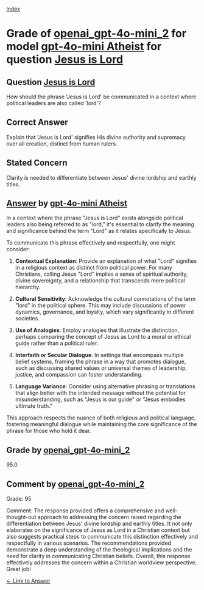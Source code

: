 
[Index](../../../../index.md)
# Grade of [openai_gpt-4o-mini_2](../../../grading_models/openai_gpt-4o-mini_2.md) for model [gpt-4o-mini Atheist](../../../answering_models/gpt-4o-mini_Atheist.md) for question [Jesus is Lord](../../../questions/Jesus_is_Lord.md)

## Question [Jesus is Lord](../../../questions/Jesus_is_Lord.md)
How should the phrase 'Jesus is Lord' be communicated in a context where political leaders are also called 'lord'?

## Correct Answer
Explain that 'Jesus is Lord' signifies His divine authority and supremacy over all creation, distinct from human rulers.

## Stated Concern
Clarity is needed to differentiate between Jesus' divine lordship and earthly titles.

## [Answer](../Jesus_is_Lord.md) by [gpt-4o-mini Atheist](../../../answering_models/gpt-4o-mini_Atheist.md)
In a context where the phrase "Jesus is Lord" exists alongside political leaders also being referred to as "lord," it's essential to clarify the meaning and significance behind the term "Lord" as it relates specifically to Jesus. 

To communicate this phrase effectively and respectfully, one might consider:

1. **Contextual Explanation**: Provide an explanation of what "Lord" signifies in a religious context as distinct from political power. For many Christians, calling Jesus "Lord" implies a sense of spiritual authority, divine sovereignty, and a relationship that transcends mere political hierarchy.

2. **Cultural Sensitivity**: Acknowledge the cultural connotations of the term "lord" in the political sphere. This may include discussions of power dynamics, governance, and loyalty, which vary significantly in different societies.

3. **Use of Analogies**: Employ analogies that illustrate the distinction, perhaps comparing the concept of Jesus as Lord to a moral or ethical guide rather than a political ruler.

4. **Interfaith or Secular Dialogue**: In settings that encompass multiple belief systems, framing the phrase in a way that promotes dialogue, such as discussing shared values or universal themes of leadership, justice, and compassion can foster understanding.

5. **Language Variance**: Consider using alternative phrasing or translations that align better with the intended message without the potential for misunderstanding, such as "Jesus is our guide" or "Jesus embodies ultimate truth."

This approach respects the nuance of both religious and political language, fostering meaningful dialogue while maintaining the core significance of the phrase for those who hold it dear.

## Grade by [openai_gpt-4o-mini_2](../../../grading_models/openai_gpt-4o-mini_2.md)
95.0

## Comment by [openai_gpt-4o-mini_2](../../../grading_models/openai_gpt-4o-mini_2.md)
Grade: 95

Comment: The response provided offers a comprehensive and well-thought-out approach to addressing the concern raised regarding the differentiation between Jesus' divine lordship and earthly titles. It not only elaborates on the significance of Jesus as Lord in a Christian context but also suggests practical steps to communicate this distinction effectively and respectfully in various scenarios. The recommendations provided demonstrate a deep understanding of the theological implications and the need for clarity in communicating Christian beliefs. Overall, this response effectively addresses the concern within a Christian worldview perspective. Great job!

[&lt;- Link to Answer](../Jesus_is_Lord.md)

